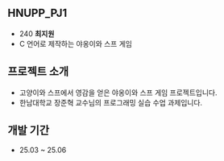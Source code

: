 ## HNUPP_PJ1
+ 240 **최지원**
+ C 언어로 제작하는 야옹이와 스프 게임

## 프로젝트 소개
+ 고양이와 스프에서 영감을 얻은 야옹이와 스프 게임 프로젝트입니다.
+ 한남대학교 장준혁 교수님의 프로그래밍 실습 수업 과제입니다.

## 개발 기간
+ 25.03 ~ 25.06
